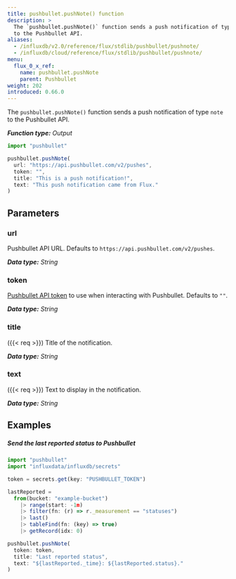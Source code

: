 ```yaml
---
title: pushbullet.pushNote() function
description: >
  The `pushbullet.pushNote()` function sends a push notification of type `note`
  to the Pushbullet API.
aliases:
  - /influxdb/v2.0/reference/flux/stdlib/pushbullet/pushnote/
  - /influxdb/cloud/reference/flux/stdlib/pushbullet/pushnote/
menu:
  flux_0_x_ref:
    name: pushbullet.pushNote
    parent: Pushbullet
weight: 202
introduced: 0.66.0
---
```


The `pushbullet.pushNote()` function sends a push notification of type `note`
to the Pushbullet API.

_**Function type:** Output_

```js
import "pushbullet"

pushbullet.pushNote(
  url: "https://api.pushbullet.com/v2/pushes",
  token: "",
  title: "This is a push notification!",
  text: "This push notification came from Flux."
)
```

## Parameters

### url
Pushbullet API URL.
Defaults to `https://api.pushbullet.com/v2/pushes`.

_**Data type:** String_

### token
[Pushbullet API token](https://get.pushbullet.help/hc/en-us/articles/215770388-Create-and-regenerate-API-tokens)
to use when interacting with Pushbullet.
Defaults to `""`.

_**Data type:** String_

### title
({{< req >}})
Title of the notification.

_**Data type:** String_

### text
({{< req >}})
Text to display in the notification.

_**Data type:** String_

## Examples

##### Send the last reported status to Pushbullet
```js
import "pushbullet"
import "influxdata/influxdb/secrets"

token = secrets.get(key: "PUSHBULLET_TOKEN")

lastReported =
  from(bucket: "example-bucket")
    |> range(start: -1m)
    |> filter(fn: (r) => r._measurement == "statuses")
    |> last()
    |> tableFind(fn: (key) => true)
    |> getRecord(idx: 0)

pushbullet.pushNote(
  token: token,
  title: "Last reported status",
  text: "${lastReported._time}: ${lastReported.status}."
)
```
